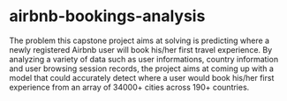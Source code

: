 # airbnb-bookings-analysis
The problem this capstone project aims at solving is predicting where a newly registered Airbnb user will book his/her first travel experience. By analyzing a variety of data such as user informations, country information and user browsing session records, the project aims at coming up with a model that could accurately detect where a user would book his/her first experience from an array of 34000+ cities across 190+ countries.
